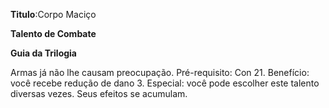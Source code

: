 **Titulo**:Corpo Maciço

**Talento de Combate**

**Guia da Trilogia**

 Armas já não lhe causam preocupação. Pré-requisito: Con 21. Benefício: você recebe redução de dano 3. Especial: você pode escolher este talento diversas vezes. Seus efeitos se acumulam.